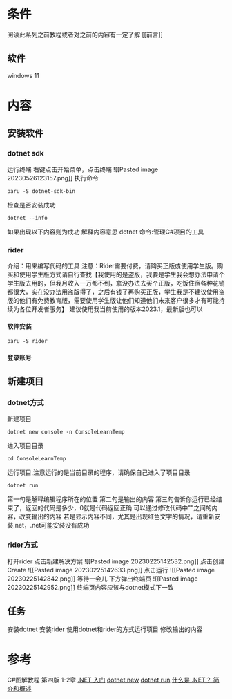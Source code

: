 # 条件
阅读此系列之前教程或者对之前的内容有一定了解
[[前言]]
## 软件
windows 11
# 内容
## 安装软件
### dotnet sdk
运行终端
右键点击开始菜单，点击终端
![[Pasted image 20230526123157.png]]
执行命令
```fish
paru -S dotnet-sdk-bin
```
检查是否安装成功
```fish
dotnet --info
```
如果出现以下内容则为成功
解释内容意思
dotnet 命令:管理C#项目的工具
### rider
介绍：用来编写代码的工具
注意：Rider需要付费，请购买正版或使用学生版。购买和使用学生版方式请自行查找【我使用的是盗版，我要是学生我会想办法申请个学生版去用的，但我月收入一万都不到，拿没办法去买个正版，吃饭住宿各种花销都很大，实在没办法用盗版得了，之后有钱了再购买正版，学生我是不建议使用盗版的他们有免费教育版，需要使用学生版让他们知道他们未来客户很多才有可能持续为各位开发者服务】
建议使用我当前使用的版本2023.1，最新版也可以
#### 软件安装
```fish
paru -S rider
```
#### 登录账号
## 新建项目
### dotnet方式 
新建项目
```fish
dotnet new console -n ConsoleLearnTemp
```
进入项目目录
```fish
cd ConsoleLearnTemp
```
运行项目,注意运行的是当前目录的程序，请确保自己进入了项目目录
```fish
dotnet run
```

第一句是解释编辑程序所在的位置
第二句是输出的内容
第三句告诉你运行已经结束了，返回的代码是多少，0就是代码返回正确
可以通过修改代码中""之间的内容，改变输出的内容
若是显示内容不同，尤其是出现红色文字的情况，请重新安装.net，.net可能安装没有成功
### rider方式
打开rider
点击新建解决方案
![[Pasted image 20230225142532.png]]
点击创建 Create
![[Pasted image 20230225142633.png]]
点击运行
![[Pasted image 20230225142842.png]]
等待一会儿
下方弹出终端页
![[Pasted image 20230225142952.png]]
终端页内容应该与dotnet模式下一致
## 任务
安装dotnet
安装rider
使用dotnet和rider的方式运行项目
修改输出的内容
# 参考
C#图解教程 第四版 1-2章
[.NET 入门](https://learn.microsoft.com/zh-cn/dotnet/core/get-started)
[dotnet new](https://learn.microsoft.com/zh-cn/dotnet/core/tools/dotnet-new)
[dotnet run](https://learn.microsoft.com/zh-cn/dotnet/core/tools/dotnet-run)
[什么是 .NET？ 简介和概述](https://learn.microsoft.com/zh-cn/dotnet/core/introduction)